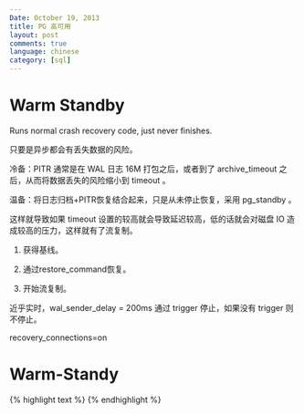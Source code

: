 ```yaml
---
Date: October 19, 2013
title: PG 高可用
layout: post
comments: true
language: chinese
category: [sql]
---
```


<!-- more -->


# Warm Standby

Runs normal crash recovery code, just never finishes.

只要是异步都会有丢失数据的风险。

冷备：PITR 通常是在 WAL 日志 16M 打包之后，或者到了 archive_timeout 之后，从而将数据丢失的风险缩小到 timeout 。

温备：将日志归档+PITR恢复结合起来，只是从未停止恢复，采用 pg_standby 。

这样就导致如果 timeout 设置的较高就会导致延迟较高，低的话就会对磁盘 IO 造成较高的压力，这样就有了流复制。

1. 获得基线。

2. 通过restore_command恢复。

3. 开始流复制。

近乎实时，wal_sender_delay = 200ms
通过 trigger 停止，如果没有 trigger 则不停止。


recovery_connections=on



# Warm-Standy







{% highlight text %}
{% endhighlight %}
